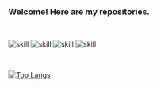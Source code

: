 ### Welcome! Here are my repositories.
<br>

![skill](https://img.shields.io/badge/HTML5-E34F26?style=for-the-badge&logo=html5&logoColor=white) ![skill](https://img.shields.io/badge/CSS3-1572B6?style=for-the-badge&logo=css3&logoColor=white) ![skill](https://img.shields.io/badge/JavaScript-323330?style=for-the-badge&logo=javascript&logoColor=F7DF1E) ![skill](https://img.shields.io/badge/React-20232A?style=for-the-badge&logo=react&logoColor=61DAFB) 

<br>

[![Top Langs](https://github-readme-stats.vercel.app/api/top-langs/?username=Raphael-Goulart&layout=compact)](https://github.com/Raphael-Goulart)


